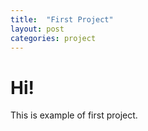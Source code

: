 ```yaml
---
title:  "First Project"
layout: post
categories: project
---
```

# Hi!

This is example of first project.
